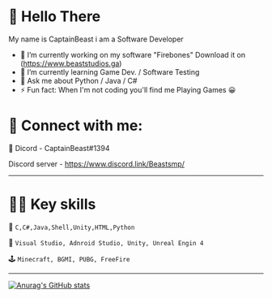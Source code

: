 # 👋 Hello There
My name is CaptainBeast i am a Software Developer 

-  🔭 I’m currently working on my software "Firebones" Download it on (https://www.beaststudios.ga)
-  🌱 I’m currently learning Game Dev. / Software Testing
-  💬 Ask me about Python / Java / C#
-  ⚡ Fun fact: When I'm not coding you'll find me Playing Games 😀
<h1> 📢 Connect with me: </h1>
 💬 Dicord - CaptainBeast#1394
   
 Discord server - https://www.discord.link/Beastsmp/
 
 -----------------------------------------------------------------------------------------
 
 <h1>🤹‍♀️ Key skills </h1>
 
 💬 `C,C#,Java,Shell,Unity,HTML,Python`
 
 📖 `Visual Studio, Adnroid Studio, Unity, Unreal Engin 4`
 
 
 🕹 `Minecraft, BGMI, PUBG, FreeFire`
 
 ---------------------------------------------------------------------------------------
 
 [![Anurag's GitHub stats](https://github-readme-stats.vercel.app/api?username=ShadowEmperorYT)](https://github.com/anuraghazra/github-readme-stats)

 
